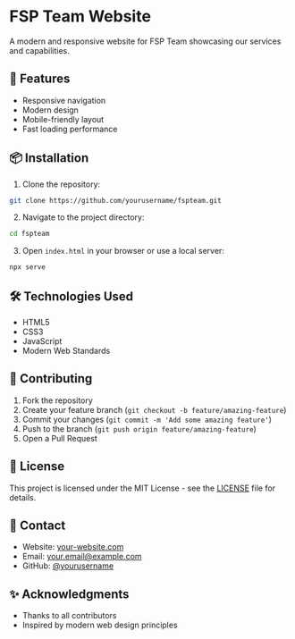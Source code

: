 # FSP Team Website

A modern and responsive website for FSP Team showcasing our services and capabilities.

## 🚀 Features

- Responsive navigation
- Modern design
- Mobile-friendly layout
- Fast loading performance

## 📦 Installation

1. Clone the repository:
```bash
git clone https://github.com/yourusername/fspteam.git
```

2. Navigate to the project directory:
```bash
cd fspteam
```

3. Open `index.html` in your browser or use a local server:
```bash
npx serve
```

## 🛠️ Technologies Used

- HTML5
- CSS3
- JavaScript
- Modern Web Standards

## 🤝 Contributing

1. Fork the repository
2. Create your feature branch (`git checkout -b feature/amazing-feature`)
3. Commit your changes (`git commit -m 'Add some amazing feature'`)
4. Push to the branch (`git push origin feature/amazing-feature`)
5. Open a Pull Request

## 📝 License

This project is licensed under the MIT License - see the [LICENSE](LICENSE) file for details.

## 📧 Contact

- Website: [your-website.com](https://your-website.com)
- Email: your.email@example.com
- GitHub: [@yourusername](https://github.com/yourusername)

## ✨ Acknowledgments

- Thanks to all contributors
- Inspired by modern web design principles